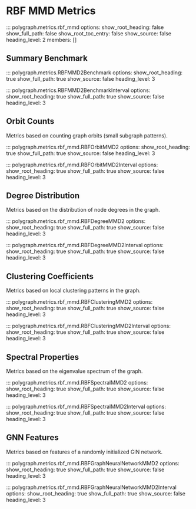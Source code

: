 # RBF MMD Metrics

::: polygraph.metrics.rbf_mmd
    options:
        show_root_heading: false
        show_full_path: false
        show_root_toc_entry: false
        show_source: false
        heading_level: 2
        members: []

## Summary Benchmark

::: polygraph.metrics.RBFMMD2Benchmark
    options:
        show_root_heading: true
        show_full_path: true
        show_source: false
        heading_level: 3

::: polygraph.metrics.RBFMMD2BenchmarkInterval
    options:
        show_root_heading: true
        show_full_path: true
        show_source: false
        heading_level: 3



## Orbit Counts

Metrics based on counting graph orbits (small subgraph patterns).

::: polygraph.metrics.rbf_mmd.RBFOrbitMMD2
    options:
        show_root_heading: true
        show_full_path: true
        show_source: false
        heading_level: 3

::: polygraph.metrics.rbf_mmd.RBFOrbitMMD2Interval
    options:
        show_root_heading: true
        show_full_path: true
        show_source: false
        heading_level: 3

## Degree Distribution

Metrics based on the distribution of node degrees in the graph.

::: polygraph.metrics.rbf_mmd.RBFDegreeMMD2
    options:
        show_root_heading: true
        show_full_path: true
        show_source: false
        heading_level: 3

::: polygraph.metrics.rbf_mmd.RBFDegreeMMD2Interval
    options:
        show_root_heading: true
        show_full_path: true
        show_source: false
        heading_level: 3


## Clustering Coefficients

Metrics based on local clustering patterns in the graph.

::: polygraph.metrics.rbf_mmd.RBFClusteringMMD2
    options:
        show_root_heading: true
        show_full_path: true
        show_source: false
        heading_level: 3

::: polygraph.metrics.rbf_mmd.RBFClusteringMMD2Interval
    options:
        show_root_heading: true
        show_full_path: true
        show_source: false
        heading_level: 3


## Spectral Properties

Metrics based on the eigenvalue spectrum of the graph.

::: polygraph.metrics.rbf_mmd.RBFSpectralMMD2
    options:
        show_root_heading: true
        show_full_path: true
        show_source: false
        heading_level: 3

::: polygraph.metrics.rbf_mmd.RBFSpectralMMD2Interval
    options:
        show_root_heading: true
        show_full_path: true
        show_source: false
        heading_level: 3

## GNN Features

Metrics based on features of a randomly initialized GIN network.

::: polygraph.metrics.rbf_mmd.RBFGraphNeuralNetworkMMD2
    options:
        show_root_heading: true
        show_full_path: true
        show_source: false
        heading_level: 3

::: polygraph.metrics.rbf_mmd.RBFGraphNeuralNetworkMMD2Interval
    options:
        show_root_heading: true
        show_full_path: true
        show_source: false
        heading_level: 3
